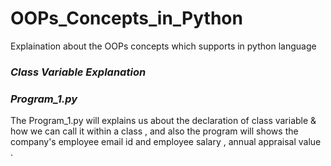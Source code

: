# OOPs_Concepts_in_Python
Explaination about the OOPs concepts which supports in python language

### ***Class Variable Explanation***

   ### ***Program_1.py***
  
   The Program_1.py will explains us about the declaration of class variable & how we can call it within a class , and also the program will shows the company's employee email id
and employee salary , annual appraisal value .

  
